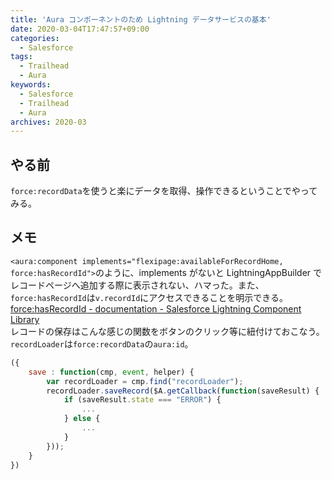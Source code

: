 ```yaml
---
title: 'Aura コンポーネントのため Lightning データサービスの基本'
date: 2020-03-04T17:47:57+09:00
categories:
  - Salesforce
tags:
  - Trailhead
  - Aura
keywords:
  - Salesforce
  - Trailhead
  - Aura
archives: 2020-03
---
```


## やる前

`force:recordData`を使うと楽にデータを取得、操作できるということでやってみる。

## メモ

`<aura:component implements="flexipage:availableForRecordHome, force:hasRecordId">`のように、implements がないと LightningAppBuilder でレコードページへ追加する際に表示されない、ハマった。また、`force:hasRecordId`は`v.recordId`にアクセスできることを明示できる。[force:hasRecordId - documentation - Salesforce Lightning Component Library](https://developer.salesforce.com/docs/component-library/bundle/force:hasRecordId/documentation)  
レコードの保存はこんな感じの関数をボタンのクリック等に紐付けておこなう。`recordLoader`は`force:recordData`の`aura:id`。

```javascript
({
    save : function(cmp, event, helper) {
        var recordLoader = cmp.find("recordLoader");
        recordLoader.saveRecord($A.getCallback(function(saveResult) {
            if (saveResult.state === "ERROR") {
                ...
            } else {
                ...
            }
        }));
    }
})
```
